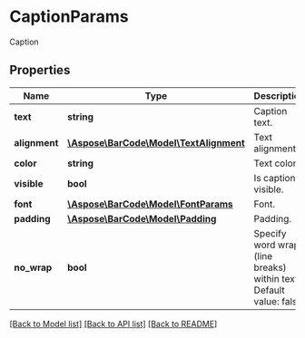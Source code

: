 # CaptionParams

Caption

## Properties
Name | Type | Description | Notes
---- | ---- | ----------- | -----
**text** | **string** | Caption text. | [optional] 
**alignment** | [**\Aspose\BarCode\Model\TextAlignment**](TextAlignment.md) | Text alignment. | [optional] 
**color** | **string** | Text color. | [optional] 
**visible** | **bool** | Is caption visible. | [optional] 
**font** | [**\Aspose\BarCode\Model\FontParams**](FontParams.md) | Font. | [optional] 
**padding** | [**\Aspose\BarCode\Model\Padding**](Padding.md) | Padding. | [optional] 
**no_wrap** | **bool** | Specify word wraps (line breaks) within text. Default value: false. | [optional] 

[[Back to Model list]](../../README.md#documentation-for-models) [[Back to API list]](../../README.md#documentation-for-api-endpoints) [[Back to README]](../../README.md)


